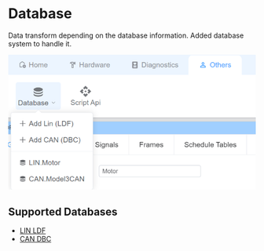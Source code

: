 # Database

Data transform depending on the database information. Added database system to handle it.

![alt text](image-3.png)

## Supported Databases

- [LIN LDF](./ldf)
- [CAN DBC](./dbc)
